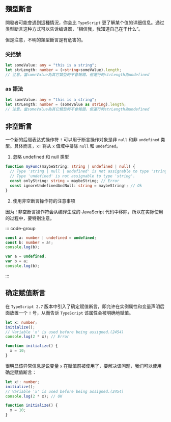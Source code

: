 <script setup>
import { coloricon } from "../../../.vitepress/compoment/navbar/coloricon.ts"
coloricon();
</script>
## 類型斷言

開發者可能會遇到這種情況，你会比 `TypeScript` 更了解某个值的详细信息。通过类型断言这种方式可以告诉编译器，“相信我，我知道自己在干什么”。

但是注意，不明的類型斷言是有危害的。

### 尖括號

```ts
let someValue: any = "this is a string";
let strLength: number = (<string>someValue).length;
// 注意，當someValue為其它類型時不會報錯，但運行時strLength為undefined
```

### as 語法

```ts
let someValue: any = "this is a string";
let strLength: number = (someValue as string).length;
// 注意，當someValue為其它類型時不會報錯，但運行時strLength為undefined
```

## 非空断言

一个新的后缀表达式操作符 `!` 可以用于断言操作对象是非 `null` 和非 `undefined` 类型。具体而言，`x!` 将从 `x` 值域中排除 `null` 和 `undefined`。

1. 忽略 undefined 和 null 类型

```ts
function myFunc(maybeString: string | undefined | null) {
  // Type 'string | null | undefined' is not assignable to type 'string'.
  // Type 'undefined' is not assignable to type 'string'.
  const onlyString: string = maybeString; // Error
  const ignoreUndefinedAndNull: string = maybeString!; // Ok
}
```

2. 使用非空断言操作符的注意事项

因为 ! 非空断言操作符会从编译生成的 JavaScript 代码中移除，所以在实际使用的过程中，要特别注意。

::: code-group

```ts [index.ts]
const a: number | undefined = undefined;
const b: number = a!;
console.log(b);
```

```js [index.js]
var a = undefined;
var b = a;
console.log(b);
```

:::

## 确定赋值断言

在 `TypeScript 2.7` 版本中引入了确定赋值断言，即允许在实例属性和变量声明后面放置一个 `!` 号，从而告诉 `TypeScript` 该属性会被明确地赋值。

```ts
let x: number;
initialize();
// Variable 'x' is used before being assigned.(2454)
console.log(2 * x); // Error

function initialize() {
  x = 10;
}
```

很明显该异常信息是说变量 `x` 在赋值前被使用了，要解决该问题，我们可以使用确定赋值断言：

```ts
let x!: number;
initialize();
// Variable 'x' is used before being assigned.(2454)
console.log(2 * x); // OK

function initialize() {
  x = 10;
}
```
